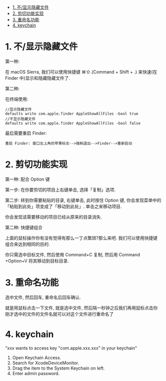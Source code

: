 <!-- @import "[TOC]" {cmd="toc" depthFrom=1 depthTo=6 orderedList=false} -->

<!-- code_chunk_output -->

- [1. 不/显示隐藏文件](#1-不显示隐藏文件)
- [2. 剪切功能实现](#2-剪切功能实现)
- [3. 重命名功能](#3-重命名功能)
- [4. keychain](#4-keychain)

<!-- /code_chunk_output -->

# 1. 不/显示隐藏文件

第一种:

在 macOS Sierra, 我们可以使用快捷键 ⌘⇧.(Command + Shift + .) 来快速(在 Finder 中)显示和隐藏隐藏文件了.

第二种:

在终端使用:

```
//显示隐藏文件
defaults write com.apple.finder AppleShowAllFiles -bool true
//不显示隐藏文件
defaults write com.apple.finder AppleShowAllFiles -bool false
```

最后需要重启 Finder:

```
重启 Finder: 窗口左上角的苹果标志-->强制退出-->Finder-->重新启动
```

# 2. 剪切功能实现

第一种: 配合 Option 键

第一步: 在你要剪切的项目上右键单击, 选择「复制」选项.

第二步: 转到你需要粘贴的目录, 右键单击, 此时按住 Option 键, 你会发现菜单中的「粘贴到此处」项变成了「移动到此处」. 单击之来移动项目.

你会发现该需要移动的项目已经从原来的目录消失.

第二种: 快捷键组合

上面的鼠标操作你有没有觉得有那么一丁点繁琐?那么来吧. 我们可以使用快捷键组合来达到相同的目的.

你只需选中目标文件, 然后使用 Command+C 复制, 然后用 Command +Option+V 将其移动到目标目录.

# 3. 重命名功能

选中文件, 然后回车, 重命名后回车确认.

就是用鼠标点击一下文件, 就是选中文件, 然后隔一秒钟之后我们再用鼠标点击你刚才选中的文件的文件名就可以对这个文件进行重命名了

# 4. keychain

"xxx wants to access key "com.apple.xxx.xxx" in your keychain"

1. Open Keychain Access.
2. Search for XcodeDeviceMonitor.
3. Drag the item to the System Keychain on left.
4. Enter admin password.